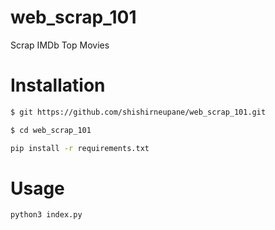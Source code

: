 # web_scrap_101
Scrap IMDb Top Movies

# Installation
```sh
$ git https://github.com/shishirneupane/web_scrap_101.git
```
```sh
$ cd web_scrap_101
```
```sh
pip install -r requirements.txt
```

# Usage
```sh
python3 index.py
```
